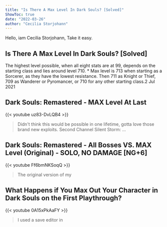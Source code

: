 ```yaml
---
title: "Is There A Max Level In Dark Souls? [Solved]"
ShowToc: true 
date: "2022-03-26"
author: "Cecilia Storjohann" 
---
```


Hello, iam Cecilia Storjohann, Take it easy.
## Is There A Max Level In Dark Souls? [Solved]
The highest level possible, when all eight stats are at 99, depends on the starting class and lies around level 710. * Max level is 713 when starting as a Sorcerer, as they have the lowest resistance. Then 711 as Knight or Thief, 709 as Wanderer or Pyromancer, or 710 for any other starting class.2 Jul 2021

## Dark Souls: Remastered - MAX Level At Last
{{< youtube uz83-DvLQB4 >}}
>Didn't think this would be possible in one lifetime, gotta love those brand new exploits. Second Channel Silent Storm: ...

## Dark Souls: Remastered - All Bosses VS. MAX Level (Original) - SOLO, NO DAMAGE [NG+6]
{{< youtube Ff6bmNKSoqQ >}}
>The original version of my 

## What Happens if You Max Out Your Character in Dark Souls on the First Playthrough?
{{< youtube 0A15xPkAaFY >}}
>I used a save editor in 


